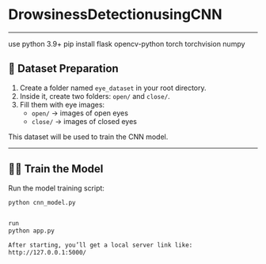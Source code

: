 # DrowsinessDetectionusingCNN


---
use python 3.9+
pip install flask opencv-python torch torchvision numpy


## 📸 Dataset Preparation

1. Create a folder named `eye_dataset` in your root directory.
2. Inside it, create two folders: `open/` and `close/`.
3. Fill them with eye images:
   - `open/` → images of open eyes
   - `close/` → images of closed eyes

This dataset will be used to train the CNN model.

---

## 🏋️‍♂️ Train the Model

Run the model training script:

```bash
python cnn_model.py


run
python app.py

After starting, you’ll get a local server link like:
http://127.0.0.1:5000/

